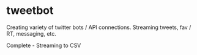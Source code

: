 # tweetbot
Creating variety of twitter bots / API connections. Streaming tweets, fav / RT, messaging, etc.

Complete - Streaming to CSV 
